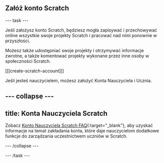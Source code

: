 ## Załóż konto Scratch

--- task ---

Jeśli założysz konto Scratch, będziesz mogła zapisywać i przechowywać online wszystkie swoje projekty Scratch i pracować nad nimi ponownie w przyszłości.

Możesz także udostępniać swoje projekty i otrzymywać informacje zwrotne, a także komentować projekty wykonane przez inne osoby w społeczności Scratch.

[[[create-scratch-account]]]

Jeśli jesteś nauczycielem, możesz założyć Konta Nauczyciela i Ucznia.

--- collapse ---
---
title: Konta Nauczyciela Scratch
---

Zobacz [Konto Nauczyciela Scratch FAQ](https://scratch.mit.edu/educators/faq){:target="_blank"}, aby uzyskać informacje na temat zakładania konta, które daje nauczycielom dodatkowe funkcje do zarządzania uczestnictwem uczniów w Scratch.

--- /collapse ---

--- /task ---
